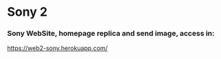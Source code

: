 # Sony 2 

### Sony WebSite, homepage replica and send image, access in:
https://web2-sony.herokuapp.com/

